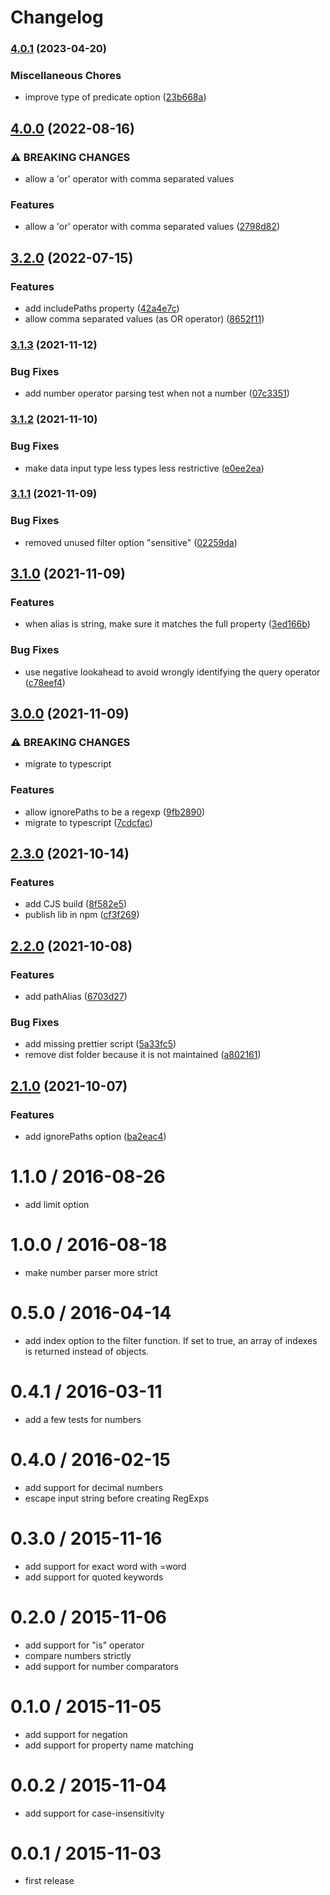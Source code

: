 # Changelog

### [4.0.1](https://www.github.com/cheminfo/smart-array-filter/compare/v4.0.0...v4.0.1) (2023-04-20)


### Miscellaneous Chores

* improve type of predicate option ([23b668a](https://www.github.com/cheminfo/smart-array-filter/commit/23b668ac25e736e2a43eacd07d602e46bb64d884))

## [4.0.0](https://www.github.com/cheminfo/smart-array-filter/compare/v3.2.0...v4.0.0) (2022-08-16)


### ⚠ BREAKING CHANGES

* allow a 'or' operator with comma separated values

### Features

* allow a 'or' operator with comma separated values ([2798d82](https://www.github.com/cheminfo/smart-array-filter/commit/2798d82f38170c034e2c65b5abe805587c054790))

## [3.2.0](https://www.github.com/cheminfo/smart-array-filter/compare/v3.1.3...v3.2.0) (2022-07-15)


### Features

* add includePaths property ([42a4e7c](https://www.github.com/cheminfo/smart-array-filter/commit/42a4e7cb1993ae6e17b63ca05c8497131f7ab3a1))
* allow comma separated values (as OR operator) ([8652f11](https://www.github.com/cheminfo/smart-array-filter/commit/8652f11d752ca2ddb79d71cab893df3f40aaba6e))

### [3.1.3](https://www.github.com/cheminfo/smart-array-filter/compare/v3.1.2...v3.1.3) (2021-11-12)


### Bug Fixes

* add number operator parsing test when not a number ([07c3351](https://www.github.com/cheminfo/smart-array-filter/commit/07c335170403c1ef62a808f0628b5497935d4fc6))

### [3.1.2](https://www.github.com/cheminfo/smart-array-filter/compare/v3.1.1...v3.1.2) (2021-11-10)


### Bug Fixes

* make data input type less types less restrictive ([e0ee2ea](https://www.github.com/cheminfo/smart-array-filter/commit/e0ee2eaf1c057190c1ca0520f2533d1946e69efd))

### [3.1.1](https://www.github.com/cheminfo/smart-array-filter/compare/v3.1.0...v3.1.1) (2021-11-09)


### Bug Fixes

* removed unused filter option "sensitive" ([02259da](https://www.github.com/cheminfo/smart-array-filter/commit/02259daf6ccea93a3401397778c427a4ccbe5804))

## [3.1.0](https://www.github.com/cheminfo/smart-array-filter/compare/v3.0.0...v3.1.0) (2021-11-09)


### Features

* when alias is string, make sure it matches the full property ([3ed166b](https://www.github.com/cheminfo/smart-array-filter/commit/3ed166bb4ce5dfd1ef1c0f1dc4815b937e4f46c2))


### Bug Fixes

* use negative lookahead to avoid wrongly identifying the query operator ([c78eef4](https://www.github.com/cheminfo/smart-array-filter/commit/c78eef4653ce328186f343c10c98eb292f7a5eff))

## [3.0.0](https://www.github.com/cheminfo/smart-array-filter/compare/v2.3.0...v3.0.0) (2021-11-09)


### ⚠ BREAKING CHANGES

* migrate to typescript

### Features

* allow ignorePaths to be a regexp ([9fb2890](https://www.github.com/cheminfo/smart-array-filter/commit/9fb289000c8ca245b5c95d2081edc087c3a3940a))
* migrate to typescript ([7cdcfac](https://www.github.com/cheminfo/smart-array-filter/commit/7cdcfacefa814828a79ecb2480d6b61bf1ec3f7e))

## [2.3.0](https://www.github.com/cheminfo/smart-array-filter/compare/v2.2.0...v2.3.0) (2021-10-14)


### Features

* add CJS build ([8f582e5](https://www.github.com/cheminfo/smart-array-filter/commit/8f582e5cfdd13c1b46e0c6ab69ce4f19408cbc85))
* publish lib in npm ([cf3f269](https://www.github.com/cheminfo/smart-array-filter/commit/cf3f269f1f5d5dd056aceeb6990262113d3557b2))

## [2.2.0](https://www.github.com/cheminfo/smart-array-filter/compare/v2.1.0...v2.2.0) (2021-10-08)


### Features

* add pathAlias ([6703d27](https://www.github.com/cheminfo/smart-array-filter/commit/6703d2787906ec2013ea46722074af11274573a7))


### Bug Fixes

* add missing prettier script ([5a33fc5](https://www.github.com/cheminfo/smart-array-filter/commit/5a33fc5b2e179aa3289902a14942f725fe816e92))
* remove dist folder because it is not maintained ([a802161](https://www.github.com/cheminfo/smart-array-filter/commit/a8021610b49b19bb158c4b11e6873ddc8a615bd2))

## [2.1.0](https://github.com/cheminfo/smart-array-filter/compare/v2.0.3...v2.1.0) (2021-10-07)


### Features

* add ignorePaths option ([ba2eac4](https://github.com/cheminfo/smart-array-filter/commit/ba2eac4e7947b191e0f24c1dd767a69602e3f5f5))

1.1.0 / 2016-08-26
==================

* add limit option

1.0.0 / 2016-08-18
==================

* make number parser more strict

0.5.0 / 2016-04-14
==================

* add index option to the filter function. If set to true, an array of indexes is returned instead of objects.

0.4.1 / 2016-03-11
==================

* add a few tests for numbers

0.4.0 / 2016-02-15
==================

* add support for decimal numbers
* escape input string before creating RegExps

0.3.0 / 2015-11-16
==================

* add support for exact word with =word
* add support for quoted keywords

0.2.0 / 2015-11-06
==================

* add support for "is" operator
* compare numbers strictly
* add support for number comparators

0.1.0 / 2015-11-05
==================

* add support for negation
* add support for property name matching

0.0.2 / 2015-11-04
==================

* add support for case-insensitivity

0.0.1 / 2015-11-03
==================

* first release
